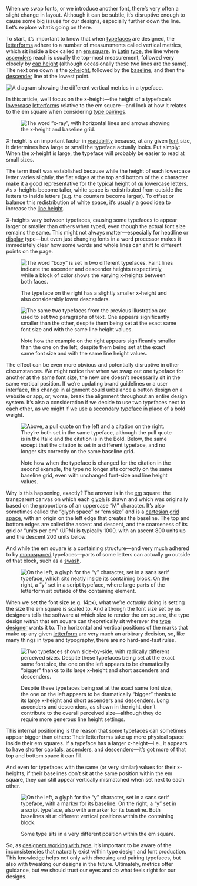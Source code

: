 
When we swap fonts, or we introduce another font, there’s very often a slight change in layout. Although it can be subtle, it’s disruptive enough to cause some big issues for our designs, especially further down the line. Let’s explore what’s going on there.

To start, it’s important to know that when [typefaces](/glossary/typeface) are designed, the [letterforms](/glossary/letterform) adhere to a number of measurements called vertical metrics, which sit inside a box called an [em square](/glossary/em). In [Latin](/glossary/latin) [type](/glossary/type), the line where [ascenders](/glossary/ascenders_descenders) reach is usually the top-most measurement, followed very closely by [cap height](/glossary/cap_height) (although occasionally these two lines are the same). The next one down is the [x-height](/glossary/x_height), followed by the [baseline](/glossary/baseline), and then the [descender](/glossary/ascenders_descenders) line at the lowest point.

![A diagram showing the different vertical metrics in a typeface.](images/2.9.1.svg)

In this article, we’ll focus on the x-height—the height of a typeface’s [lowercase](/glossary/uppercase_lowercase) [letterforms](/glossary/letterform) relative to the em square—and look at how it relates to the em square when considering [type pairings](/topic/pairing_type).

<figure>

![The word “x-ray”, with horizontal lines and arrows showing the x-height and baseline grid.](images/thumbnail.svg)

</figure>

X-height is an important factor in [readability](/glossary/legibility_readability) because, at any given [font](/glossary/font) size, it determines how large or small the typeface actually looks. Put simply: When the x-height is large, the typeface will probably be easier to read at small sizes.

The term itself was established because while the height of each lowercase letter varies slightly, the flat edges at the top and bottom of the x character make it a good representative for the typical height of *all* lowercase letters. As x-heights become taller, white space is redistributed from outside the letters to inside letters (e.g. the counters become larger). To offset or balance this redistribution of white space, it’s usually a good idea to increase the [line height](/glossary/line_height_leading).

X-heights vary between typefaces, causing some typefaces to appear larger or smaller than others when typed, even though the actual font size remains the same. This might not always matter—especially for headline or [display](/glossary/display) type—but even just changing fonts in a word processor makes it immediately clear how some words and whole lines can shift to different points on the page.

<figure>

![The word “boxy” is set in two different typefaces. Faint lines indicate the ascender and descender heights respectively, while a block of color shows the varying x-heights between both faces.](images/2.9.3.svg)
<figcaption>The typeface on the right has a slightly smaller x-height and also considerably lower descenders.</figcaption>

</figure>

<figure>

![The same two typefaces from the previous illustration are used to set two paragraphs of text. One appears significantly smaller than the other, despite them being set at the exact same font size and with the same line height values.](images/2.9.4.svg)
<figcaption>Note how the example on the right appears significantly smaller than the one on the left, despite them being set at the exact same font size and with the same line height values.</figcaption>

</figure>

The effect can be even more obvious and potentially disruptive in other circumstances. We might notice that when we swap out one typeface for another at the same font size, the new one doesn’t necessarily sit in the same vertical position. If we’re updating brand guidelines or a user interface, this change in alignment could unbalance a button design on a website or app, or, worse, break the alignment throughout an entire design system. It’s also a consideration if we decide to use two typefaces next to each other, as we might if we use a [secondary typeface](/lesson/pairing_typefaces) in place of a bold weight.

<figure>

![Above, a pull quote on the left and a citation on the right. They’re both set in the same typeface, although the pull quote is in the Italic and the citation is in the Bold. Below, the same except that the citation is set in a different typeface, and no longer sits correctly on the same baseline grid.](images/2.9.5.svg)
<figcaption>Note how when the typeface is changed for the citation in the second example, the type no longer sits correctly on the same baseline grid, even with unchanged font-size and line height values.</figcaption>

</figure>

Why is this happening, exactly? The answer is in the [em](/glossary/em) square: the transparent canvas on which each [glyph](/glossary/glyph) is drawn and which was originally based on the proportions of an uppercase “M” character. It’s also sometimes called the “glyph space” or “em size” and is a [cartesian grid space,](https://en.wikipedia.org/wiki/Cartesian_coordinate_system) with an origin on the left edge that creates the baseline. The top and bottom edges are called the ascent and descent, and the coarseness of its grid or “units per em” (UPM) is typically 1000, with an ascent 800 units up and the descent 200 units below.

And while the em square *is* a containing structure—and very much adhered to by [monospaced](/glossary/monospaced) typefaces—parts of some letters can actually go outside of that block, such as a [swash](/glossary/swash_glyph).

<figure>

![On the left, a glyph for the “y” character, set in a sans serif typeface, which sits neatly inside its containing block. On the right, a “y” set in a script typeface, where large parts of the letterform sit outside of the containing element.](images/2.9.6.svg)

</figure>

When we set the font size (e.g. 14px), what we’re *actually* doing is setting the size the em square is scaled to. And although the font size set by us designers tells the software at which size to render the em square, the type design *within* that em square can theoretically sit wherever the [type designer](/glossary/type_designer) wants it to. The horizontal and vertical positions of the marks that make up any given [letterform](/glossary/letterform) are very much an arbitrary decision, so, like many things in type and typography, there are no hard-and-fast rules.

<figure>

![Two typefaces shown side-by-side, with radically different perceived sizes. Despite these typefaces being set at the exact same font size, the one on the left appears to be dramatically “bigger” thanks to its large x-height and short ascenders and descenders.](images/2.9.7.svg)
<figcaption>Despite these typefaces being set at the exact same font size, the one on the left appears to be dramatically “bigger” thanks to its large x-height and short ascenders and descenders. Long ascenders and descenders, as shown in the right, don’t contribute to the overall perceived size—although they do require more generous line height settings.</figcaption>

</figure>

This internal positioning is the reason that some typefaces can sometimes appear bigger than others: Their letterforms take up more physical space inside their em squares. If a typeface has a larger x-height—i.e., it appears to have shorter capitals, ascenders, and descenders—it’s got more of that top and bottom space it can fill.

And even for typefaces with the same (or very similar) values for their x-heights, if their baselines don’t sit at the same position within the em square, they can still appear vertically mismatched when set next to each other.

<figure>

![On the left, a glyph for the “y” character, set in a sans serif typeface, with a marker for its baseline. On the right, a “y” set in a script typeface, also with a marker for its baseline. Both baselines sit at different vertical positions within the containing block.](images/2.9.8.svg)
<figcaption>Some type sits in a very different position within the em square.</figcaption>

</figure>

So, as [designers working with type](/glossary/typographer), it’s important to be aware of the inconsistencies that naturally exist within type design and font production. This knowledge helps not only with choosing and pairing typefaces, but also with tweaking our designs in the future. Ultimately, metrics offer guidance, but we should trust our eyes and do what feels right for our designs.
